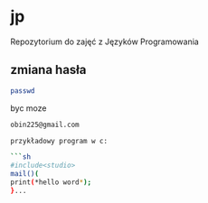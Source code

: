 jp
==

Repozytorium do zajęć z Języków Programowania

## zmiana hasła

```sh
passwd
```

byc moze

```sh
obin225@gmail.com

przykładowy program w c:

```sh
#include<studio>
mail()(
print(*hello word*);
}...

